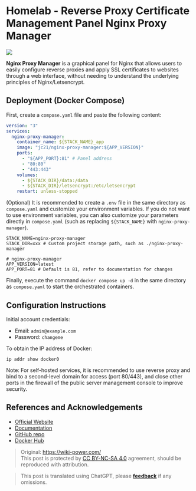 # Homelab - Reverse Proxy Certificate Management Panel Nginx Proxy Manager

![](https://wiki-media-1253965369.cos.ap-guangzhou.myqcloud.com/img/20230408182138.png)

**Nginx Proxy Manager** is a graphical panel for Nginx that allows users to easily configure reverse proxies and apply SSL certificates to websites through a web interface, without needing to understand the underlying principles of Nginx/Letsencrypt.

## Deployment (Docker Compose)

First, create a `compose.yaml` file and paste the following content:

```yaml title="compose.yaml"
version: "3"
services:
  nginx-proxy-manager:
    container_name: ${STACK_NAME}_app
    image: "jc21/nginx-proxy-manager:${APP_VERSION}"
    ports:
      - "${APP_PORT}:81" # Panel address
      - "80:80"
      - "443:443"
    volumes:
      - ${STACK_DIR}/data:/data
      - ${STACK_DIR}/letsencrypt:/etc/letsencrypt
    restart: unless-stopped
```

(Optional) It is recommended to create a `.env` file in the same directory as `compose.yaml` and customize your environment variables. If you do not want to use environment variables, you can also customize your parameters directly in `compose.yaml` (such as replacing `${STACK_NAME}` with `nginx-proxy-manager`).

```dotenv title=".env"
STACK_NAME=nginx-proxy-manager
STACK_DIR=xxx # Custom project storage path, such as ./nginx-proxy-manager

# nginx-proxy-manager
APP_VERSION=latest
APP_PORT=81 # Default is 81, refer to documentation for changes
```

Finally, execute the command `docker compose up -d` in the same directory as `compose.yaml` to start the orchestrated containers.

## Configuration Instructions

Initial account credentials:

- Email: `admin@example.com`
- Password: `changeme`

To obtain the IP address of Docker:

```shell
ip addr show docker0
```

Note: For self-hosted services, it is recommended to use reverse proxy and bind to a second-level domain for access (port 80/443), and close other ports in the firewall of the public server management console to improve security.

## References and Acknowledgements

- [Official Website](https://nginxproxymanager.com)
- [Documentation](https://nginxproxymanager.com/guide)
- [GitHub repo](https://github.com/NginxProxyManager/nginx-proxy-manager)
- [Docker Hub](https://hub.docker.com/r/jlesage/nginx-proxy-manager)

> Original: <https://wiki-power.com/>  
> This post is protected by [CC BY-NC-SA 4.0](https://creativecommons.org/licenses/by/4.0/deed.en) agreement, should be reproduced with attribution.

> This post is translated using ChatGPT, please [**feedback**](https://github.com/linyuxuanlin/Wiki_MkDocs/issues/new) if any omissions.
